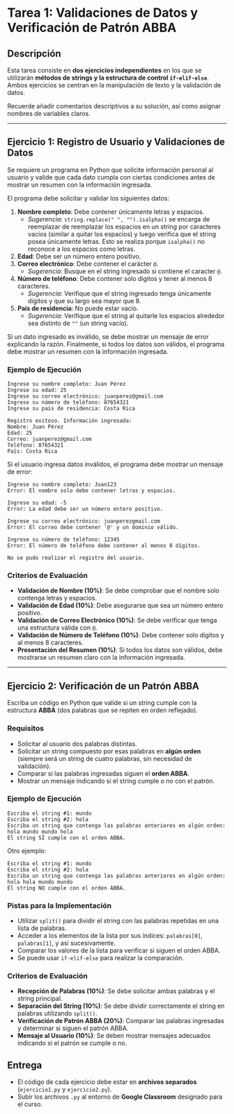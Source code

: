 # Tarea 1: Validaciones de Datos y Verificación de Patrón ABBA

## Descripción

Esta tarea consiste en **dos ejercicios independientes** en los que se utilizarán **métodos de strings y la estructura de control `if-elif-else`**.
Ambos ejercicios se centran en la manipulación de texto y la validación de datos.

Recuerde añadir comentarios descriptivos a su solución, así como asignar nombres de variables claros.

---

## Ejercicio 1: Registro de Usuario y Validaciones de Datos

Se requiere un programa en Python que solicite información personal al usuario y valide que cada dato cumpla con ciertas condiciones antes de mostrar un resumen con la información ingresada.

El programa debe solicitar y validar los siguientes datos:

1. **Nombre completo**: Debe contener únicamente letras y espacios.
    - _Sugerencia_: `string.replace(" ", "").isalpha()` se encarga de reemplazar de reemplazar los espacios en un string por caracteres vacíos (similar a quitar los espacios) y luego verifica que el string posea únicamente letras. Esto se realiza porque `isalpha()` no reconoce a los espacios como letras.
2. **Edad**: Debe ser un número entero positivo.
3. **Correo electrónico**: Debe contener el carácter `@`.
    - _Sugerencia_: Busque en el string ingresado si contiene el caracter `@`.
4. **Número de teléfono**: Debe contener solo dígitos y tener al menos 8 caracteres.  
    - _Sugerencia_: Verifique que el string ingresado tenga únicamente dígitos y que su largo sea mayor que 8.
5. **País de residencia**: No puede estar vacío.
    - _Sugerencia_: Verifique que el string al quitarle los espacios alrededor sea distinto de `""` (un string vacío).

Si un dato ingresado es inválido, se debe mostrar un mensaje de error explicando la razón.
Finalmente, si todos los datos son válidos, el programa debe mostrar un resumen con la información ingresada.

### **Ejemplo de Ejecución**

```
Ingrese su nombre completo: Juan Pérez
Ingrese su edad: 25
Ingrese su correo electrónico: juanperez@gmail.com
Ingrese su número de teléfono: 87654321
Ingrese su país de residencia: Costa Rica

Registro exitoso. Información ingresada:
Nombre: Juan Pérez
Edad: 25
Correo: juanperez@gmail.com
Teléfono: 87654321
País: Costa Rica
```

Si el usuario ingresa datos inválidos, el programa debe mostrar un mensaje de error:

```
Ingrese su nombre completo: Juan123
Error: El nombre solo debe contener letras y espacios.

Ingrese su edad: -5
Error: La edad debe ser un número entero positivo.

Ingrese su correo electrónico: juanperezgmail.com
Error: El correo debe contener '@' y un dominio válido.

Ingrese su número de teléfono: 12345
Error: El número de teléfono debe contener al menos 8 dígitos.

No se pudo realizar el registro del usuario.
```

### Criterios de Evaluación
- **Validación de Nombre (10%)**: Se debe comprobar que el nombre solo contenga letras y espacios.
- **Validación de Edad (10%)**: Debe asegurarse que sea un número entero positivo.
- **Validación de Correo Electrónico (10%)**: Se debe verificar que tenga una estructura válida con `@`.
- **Validación de Número de Teléfono (10%)**: Debe contener solo dígitos y al menos 8 caracteres.
- **Presentación del Resumen (10%)**: Si todos los datos son válidos, debe mostrarse un resumen claro con la información ingresada.

---

## **Ejercicio 2: Verificación de un Patrón ABBA**
Escriba un código en Python que valide si un string cumple con la estructura **ABBA** (dos palabras que se repiten en orden reflejado).

### **Requisitos**
- Solicitar al usuario dos palabras distintas.
- Solicitar un string compuesto por esas palabras en **algún orden** (siempre será un string de cuatro palabras, sin necesidad de validación).
- Comparar si las palabras ingresadas siguen el **orden ABBA**.
- Mostrar un mensaje indicando si el string cumple o no con el patrón.

### **Ejemplo de Ejecución**

```
Escriba el string #1: mundo
Escriba el string #2: hola
Escriba un string que contenga las palabras anteriores en algún orden: hola mundo mundo hola
El string SÍ cumple con el orden ABBA.
```

Otro ejemplo:
```
Escriba el string #1: mundo
Escriba el string #2: hola
Escriba un string que contenga las palabras anteriores en algún orden: hola hola mundo mundo
El string NO cumple con el orden ABBA.
```

### **Pistas para la Implementación**
- Utilizar `split()` para dividir el string con las palabras repetidas en una lista de palabras.
- Acceder a los elementos de la lista por sus índices: `palabras[0]`, `palabras[1]`, y así sucesivamente.
- Comparar los valores de la lista para verificar si siguen el orden ABBA.
- Se puede usar `if-elif-else` para realizar la comparación.

### Criterios de Evaluación
- **Recepción de Palabras (10%)**: Se debe solicitar ambas palabras y el string principal.
- **Separación del String (10%)**: Se debe dividir correctamente el string en palabras utilizando `split()`.
- **Verificación de Patrón ABBA (20%)**: Comparar las palabras ingresadas y determinar si siguen el patrón ABBA.
- **Mensaje al Usuario (10%)**: Se deben mostrar mensajes adecuados indicando si el patrón se cumple o no.

## **Entrega**
- El código de cada ejercicio debe estar en **archivos separados** (`ejercicio1.py` y `ejercicio2.py`).
- Subir los archivos `.py` al entorno de **Google Classroom** designado para el curso.

